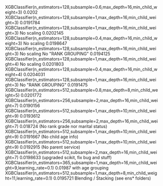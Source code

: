 XGBClassifier(n_estimators=128,subsample=0.6,max_depth=16,min_child_weight=3)  0.0202
XGBClassifier(n_estimators=128,subsample=1,max_depth=16,min_child_weight=3) 0.0191784
XGBClassifier(n_estimators=128,subsample=1,max_depth=16,min_child_weight=3) No scaling 0.0202145
XGBClassifier(n_estimators=128,subsample=0.4,max_depth=16,min_child_weight=3) No scaling 0.0198647
XGBClassifier(n_estimators=128,subsample=1,max_depth=16,min_child_weight=3) No scaling No "RANK GROUPING" 0.0194125
XGBClassifier(n_estimators=128,subsample=1,max_depth=16,min_child_weight=4) No scaling 0.0201803
XGBClassifier(n_estimators=128,subsample=0.4,max_depth=16,min_child_weight=4) 0.0204031
XGBClassifier(n_estimators=128,subsample=1,max_depth=16,min_child_weight=3) No "RANK GROUPING" 0.0191475
XGBClassifier(n_estimators=512,subsample=0.8,max_depth=8,min_child_weight=5) 0.0201772
XGBClassifier(n_estimators=256,subsample=2,max_depth=16,min_child_weight=7) 0.0190156
XGBClassifier(n_estimators=512,subsample=1,max_depth=10,min_child_weight=9) 0.0193612
XGBClassifier(n_estimators=256,subsample=2,max_depth=16,min_child_weight=7) 0.018724 (No rank grade nor marital status)
XGBClassifier(n_estimators=512,subsample=1,max_depth=10,min_child_weight=9) 0.0191667 (No child age info)
XGBClassifier(n_estimators=512,subsample=1,max_depth=10,min_child_weight=9) 0.0192915 (No parent service)
XGBClassifier(n_estimators=512,subsample=2,max_depth=16,min_child_weight=7) 0.0198633 (upgraded scikit, fix bug and stuff)
XGBClassifier(n_estimators=365,subsample=1,max_depth=16,min_child_weight=9,learning_rate=0.1) 0.01987 with age grouping
XGBClassifier(n_estimators=512,subsample=1,max_depth=8,min_child_weight=11,learning_rate=0.1) 0.0195721
Blending / Stacking (see ens* folders)
